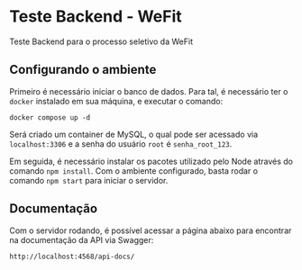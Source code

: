 # Teste Backend - WeFit

Teste Backend para o processo seletivo da WeFit

## Configurando o ambiente

Primeiro é necessário iniciar o banco de dados. Para tal, é necessário ter o `docker` instalado em sua máquina, e executar o comando:

`docker compose up -d`

Será criado um container de MySQL, o qual pode ser acessado via `localhost:3306` e a senha do usuário `root` é `senha_root_123`.

Em seguida, é necessário instalar os pacotes utilizado pelo Node através do comando `npm install`. Com o ambiente configurado, basta rodar o comando `npm start` para iniciar o servidor.

## Documentação

Com o servidor rodando, é possível acessar a página abaixo para encontrar na documentação da API via Swagger:

`http://localhost:4568/api-docs/`
